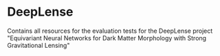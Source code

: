 # DeepLense

Contains all resources for the evaluation tests for the DeepLense project "Equivariant Neural Networks for Dark Matter Morphology with Strong Gravitational Lensing"
